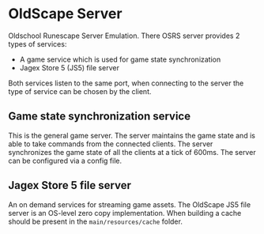 # OldScape Server

Oldschool Runescape Server Emulation. There OSRS server provides 2 types
of services:

* A game service which is used for game state synchronization
* Jagex Store 5 (JS5) file server

Both services listen to the same port, when connecting to the server the
type of service can be chosen by the client.

## Game state synchronization service
This is the general game server. The server maintains the game state and
is able to take commands from the connected clients. The server 
synchronizes the game state of all the clients at a tick of 600ms. The 
server can be configured via a config file.

## Jagex Store 5 file server
An on demand services for streaming game assets. The OldScape JS5 file
server is an OS-level zero copy implementation. When building a cache
should be present in the `main/resources/cache` folder.